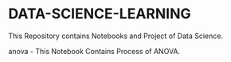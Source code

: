 # DATA-SCIENCE-LEARNING
This Repository contains Notebooks and Project of Data Science. 

anova - This Notebook Contains Process of ANOVA.
